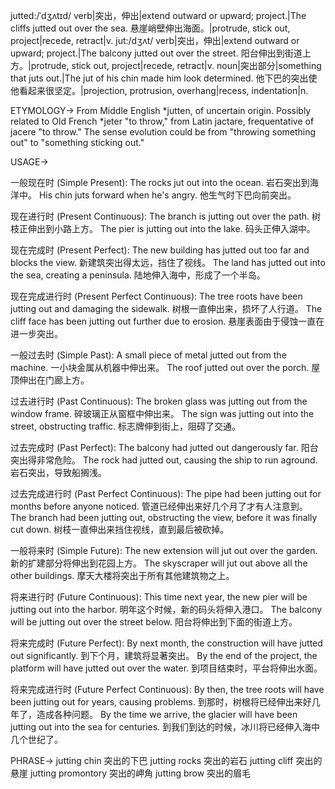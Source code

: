 jutted:/ˈdʒʌtɪd/
verb|突出，伸出|extend outward or upward; project.|The cliffs jutted out over the sea. 悬崖峭壁伸出海面。|protrude, stick out, project|recede, retract|v.
jut:/dʒʌt/
verb|突出，伸出|extend outward or upward; project.|The balcony jutted out over the street. 阳台伸出到街道上方。|protrude, stick out, project|recede, retract|v.
noun|突出部分|something that juts out.|The jut of his chin made him look determined. 他下巴的突出使他看起来很坚定。|projection, protrusion, overhang|recess, indentation|n.

ETYMOLOGY->
From Middle English *jutten, of uncertain origin. Possibly related to Old French *jeter "to throw," from Latin jactare, frequentative of jacere "to throw."  The sense evolution could be from "throwing something out" to "something sticking out."

USAGE->

一般现在时 (Simple Present):
The rocks jut out into the ocean.  岩石突出到海洋中。
His chin juts forward when he's angry. 他生气时下巴向前突出。


现在进行时 (Present Continuous):
The branch is jutting out over the path. 树枝正伸出到小路上方。
The pier is jutting out into the lake. 码头正伸入湖中。


现在完成时 (Present Perfect):
The new building has jutted out too far and blocks the view. 新建筑突出得太远，挡住了视线。
The land has jutted out into the sea, creating a peninsula. 陆地伸入海中，形成了一个半岛。


现在完成进行时 (Present Perfect Continuous):
The tree roots have been jutting out and damaging the sidewalk. 树根一直伸出来，损坏了人行道。
The cliff face has been jutting out further due to erosion. 悬崖表面由于侵蚀一直在进一步突出。


一般过去时 (Simple Past):
A small piece of metal jutted out from the machine. 一小块金属从机器中伸出来。
The roof jutted out over the porch. 屋顶伸出在门廊上方。


过去进行时 (Past Continuous):
The broken glass was jutting out from the window frame. 碎玻璃正从窗框中伸出来。
The sign was jutting out into the street, obstructing traffic.  标志牌伸到街上，阻碍了交通。


过去完成时 (Past Perfect):
The balcony had jutted out dangerously far. 阳台突出得非常危险。
The rock had jutted out, causing the ship to run aground. 岩石突出，导致船搁浅。


过去完成进行时 (Past Perfect Continuous):
The pipe had been jutting out for months before anyone noticed.  管道已经伸出来好几个月了才有人注意到。
The branch had been jutting out, obstructing the view, before it was finally cut down.  树枝一直伸出来挡住视线，直到最后被砍掉。


一般将来时 (Simple Future):
The new extension will jut out over the garden. 新的扩建部分将伸出到花园上方。
The skyscraper will jut out above all the other buildings. 摩天大楼将突出于所有其他建筑物之上。


将来进行时 (Future Continuous):
This time next year, the new pier will be jutting out into the harbor. 明年这个时候，新的码头将伸入港口。
The balcony will be jutting out over the street below. 阳台将伸出到下面的街道上方。


将来完成时 (Future Perfect):
By next month, the construction will have jutted out significantly. 到下个月，建筑将显著突出。
By the end of the project, the platform will have jutted out over the water. 到项目结束时，平台将伸出水面。


将来完成进行时 (Future Perfect Continuous):
By then, the tree roots will have been jutting out for years, causing problems. 到那时，树根将已经伸出来好几年了，造成各种问题。
By the time we arrive, the glacier will have been jutting out into the sea for centuries.  到我们到达的时候，冰川将已经伸入海中几个世纪了。


PHRASE->
jutting chin 突出的下巴
jutting rocks 突出的岩石
jutting cliff 突出的悬崖
jutting promontory 突出的岬角
jutting brow  突出的眉毛
